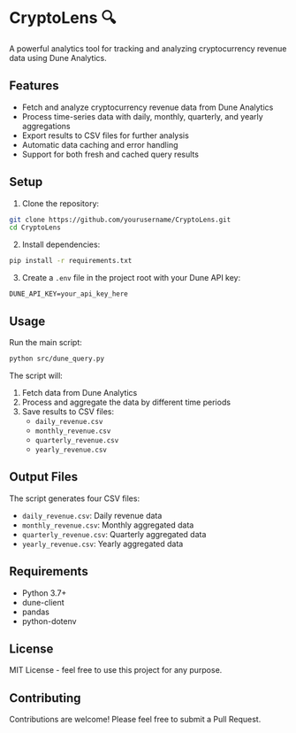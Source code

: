 # CryptoLens 🔍

A powerful analytics tool for tracking and analyzing cryptocurrency revenue data using Dune Analytics.

## Features

- Fetch and analyze cryptocurrency revenue data from Dune Analytics
- Process time-series data with daily, monthly, quarterly, and yearly aggregations
- Export results to CSV files for further analysis
- Automatic data caching and error handling
- Support for both fresh and cached query results

## Setup

1. Clone the repository:
```bash
git clone https://github.com/yourusername/CryptoLens.git
cd CryptoLens
```

2. Install dependencies:
```bash
pip install -r requirements.txt
```

3. Create a `.env` file in the project root with your Dune API key:
```
DUNE_API_KEY=your_api_key_here
```

## Usage

Run the main script:
```bash
python src/dune_query.py
```

The script will:
1. Fetch data from Dune Analytics
2. Process and aggregate the data by different time periods
3. Save results to CSV files:
   - `daily_revenue.csv`
   - `monthly_revenue.csv`
   - `quarterly_revenue.csv`
   - `yearly_revenue.csv`

## Output Files

The script generates four CSV files:
- `daily_revenue.csv`: Daily revenue data
- `monthly_revenue.csv`: Monthly aggregated data
- `quarterly_revenue.csv`: Quarterly aggregated data
- `yearly_revenue.csv`: Yearly aggregated data

## Requirements

- Python 3.7+
- dune-client
- pandas
- python-dotenv

## License

MIT License - feel free to use this project for any purpose.

## Contributing

Contributions are welcome! Please feel free to submit a Pull Request.
